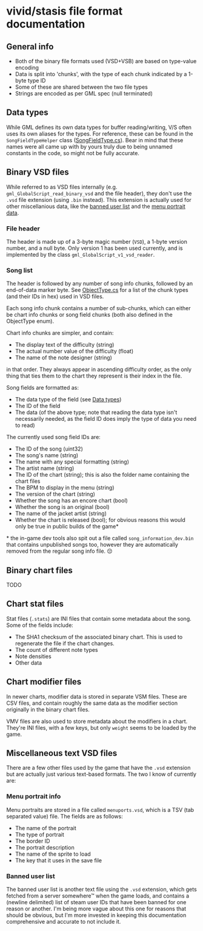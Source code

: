 # vivid/stasis file format documentation

## General info
- Both of the binary file formats used (VSD+VSB) are based on type-value encoding
- Data is split into 'chunks', with the type of each chunk indicated by a 1-byte type ID
- Some of these are shared between the two file types
- Strings are encoded as per GML spec (null terminated)

## Data types
While GML defines its own data types for buffer reading/writing, V/S often uses its own aliases for the types.
For reference, these can be found in the `SongFieldTypeHelper` class ([SongFieldType.cs](../VividTK.VSFormatLib/VSD/SongFieldType.cs)). Bear in mind that these names were all came up with by yours truly due to being unnamed constants in the code, so might not be fully accurate.

## Binary VSD files
While referred to as VSD files internally (e.g. `gml_GlobalScript_read_binary_vsd` and the file header), they don't use the `.vsd` file extension (using `.bin` instead). This extension is actually used for other miscellanious data, like the [banned user list](#banned-user-list) and the [menu portrait data](#menu-portrait-info).

### File header
The header is made up of a 3-byte magic number (`VSD`), a 1-byte version number, and a null byte.
Only version 1 has been used currently, and is implemented by the class `gml_GlobalScript_v1_vsd_reader`.

### Song list
The header is followed by any number of song info chunks, followed by an end-of-data marker byte.
See [ObjectType.cs](../VividTK.VSFormatLib/VSD/ObjectType.cs) for a list of the chunk types (and their IDs in hex) used in VSD files.

Each song info chunk contains a number of sub-chunks, which can either be chart info chunks or song field chunks (both also defined in the ObjectType enum).

Chart info chunks are simpler, and contain:
- The display text of the difficulty (string)
- The actual number value of the difficulty (float)
- The name of the note designer (string)

in that order. They always appear in ascending difficulty order, as the only thing that ties them to the chart they represent is their index in the file.

Song fields are formatted as:
- The data type of the field (see [Data types](#data-types))
- The ID of the field
- The data (of the above type; note that reading the data type isn't necessarily needed, as the field ID does imply the type of data you need to read)

The currently used song field IDs are:
- The ID of the song (uint32)
- The song's name (string)
- The name with any special formatting (string)
- The artist name (string)
- The ID of the chart (string); this is also the folder name containing the chart files
- The BPM to display in the menu (string)
- The version of the chart (string)
- Whether the song has an encore chart (bool)
- Whether the song is an original (bool)
- The name of the jacket artist (string)
- Whether the chart is released (bool); for obvious reasons this would only be true in public builds of the game*

\* the in-game dev tools also spit out a file called `song_information_dev.bin` that contains unpublished songs too, however they are automatically removed from the regular song info file. 😔

## Binary chart files
TODO

## Chart stat files
Stat files (`.stats`) are INI files that contain some metadata about the song. Some of the fields include:
- The SHA1 checksum of the associated binary chart. This is used to regenerate the file if the chart changes.
- The count of different note types
- Note densities
- Other data

## Chart modifier files
In newer charts, modifier data is stored in separate VSM files. 
These are CSV files, and contain roughly the same data as the modifier section originally in the binary chart files.

VMV files are also used to store metadata about the modifiers in a chart.
They're INI files, with a few keys, but only `weight` seems to be loaded by the game.

## Miscellaneous text VSD files
There are a few other files used by the game that have the `.vsd` extension but are actually just various text-based formats. The two I know of currently are:

### Menu portrait info
Menu portraits are stored in a file called `menuports.vsd`, which is a TSV (tab separated value) file.
The fields are as follows:
- The name of the portrait
- The type of portrait
- The border ID
- The portrait description
- The name of the sprite to load
- The key that it uses in the save file

### Banned user list
The banned user list is another text file using the `.vsd` extension, which gets fetched from a server somewhere™ when the game loads, and contains a (newline delimited) list of steam user IDs that have been banned for one reason or another. I'm being more vague about this one for reasons that should be obvious, but I'm more invested in keeping this documentation comprehensive and accurate to not include it.
